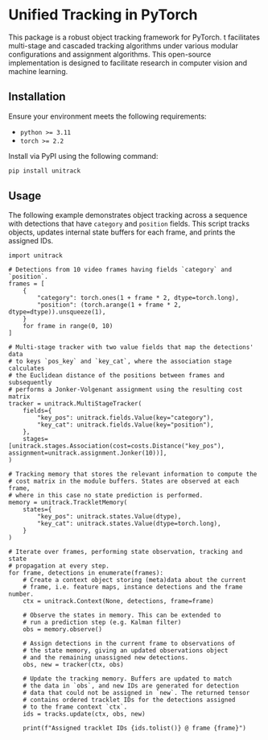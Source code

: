 # Unified Tracking in PyTorch

This package is a robust object tracking framework for PyTorch. 
t facilitates multi-stage and cascaded tracking algorithms under various modular configurations and assignment algorithms. 
This open-source implementation is designed to facilitate research in computer vision and machine learning.

## Installation

Ensure your environment meets the following requirements:

- `python >= 3.11`
- `torch >= 2.2`

Install via PyPI using the following command:

```bash
pip install unitrack
```

## Usage

The following example demonstrates object tracking across a sequence with detections that have `category` and `position` fields. 
This script tracks objects, updates internal state buffers for each frame, and prints the assigned IDs.

```python3
import unitrack

# Detections from 10 video frames having fields `category` and `position`.
frames = [
    {
        "category": torch.ones(1 + frame * 2, dtype=torch.long),
        "position": (torch.arange(1 + frame * 2, dtype=dtype)).unsqueeze(1),
    }
    for frame in range(0, 10)
]

# Multi-stage tracker with two value fields that map the detections' data
# to keys `pos_key` and `key_cat`, where the association stage calculates 
# the Euclidean distance of the positions between frames and subsequently 
# performs a Jonker-Volgenant assignment using the resulting cost matrix
tracker = unitrack.MultiStageTracker(
    fields={
        "key_pos": unitrack.fields.Value(key="category"),
        "key_cat": unitrack.fields.Value(key="position"),
    },
    stages=[unitrack.stages.Association(cost=costs.Distance("key_pos"), assignment=unitrack.assignment.Jonker(10))],
)

# Tracking memory that stores the relevant information to compute the
# cost matrix in the module buffers. States are observed at each frame,
# where in this case no state prediction is performed.
memory = unitrack.TrackletMemory(
    states={
        "key_pos": unitrack.states.Value(dtype),
        "key_cat": unitrack.states.Value(dtype=torch.long),
    }
)

# Iterate over frames, performing state observation, tracking and state
# propagation at every step.
for frame, detections in enumerate(frames):
    # Create a context object storing (meta)data about the current
    # frame, i.e. feature maps, instance detections and the frame number.
    ctx = unitrack.Context(None, detections, frame=frame)
    
    # Observe the states in memory. This can be extended to 
    # run a prediction step (e.g. Kalman filter) 
    obs = memory.observe()
    
    # Assign detections in the current frame to observations of
    # the state memory, giving an updated observations object
    # and the remaining unassigned new detections.
    obs, new = tracker(ctx, obs)
    
    # Update the tracking memory. Buffers are updated to match
    # the data in `obs`, and new IDs are generated for detection
    # data that could not be assigned in `new`. The returned tensor
    # contains ordered tracklet IDs for the detections assigned
    # to the frame context `ctx`.
    ids = tracks.update(ctx, obs, new)

    print(f"Assigned tracklet IDs {ids.tolist()} @ frame {frame}")
```

